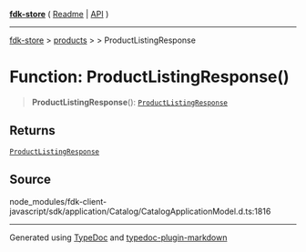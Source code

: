 [**fdk-store**](../../../README.md) ( [Readme](../../../README.md) \| [API](../../../API.md) )

---

[fdk-store](../../../API.md) > [products](../../README.md) > [<internal>](../README.md) > ProductListingResponse

# Function: ProductListingResponse()

> **ProductListingResponse**(): [`ProductListingResponse`](../type-aliases/type-alias.ProductListingResponse.md)

## Returns

[`ProductListingResponse`](../type-aliases/type-alias.ProductListingResponse.md)

## Source

node_modules/fdk-client-javascript/sdk/application/Catalog/CatalogApplicationModel.d.ts:1816

---

Generated using [TypeDoc](https://typedoc.org/) and [typedoc-plugin-markdown](https://www.npmjs.com/package/typedoc-plugin-markdown)
